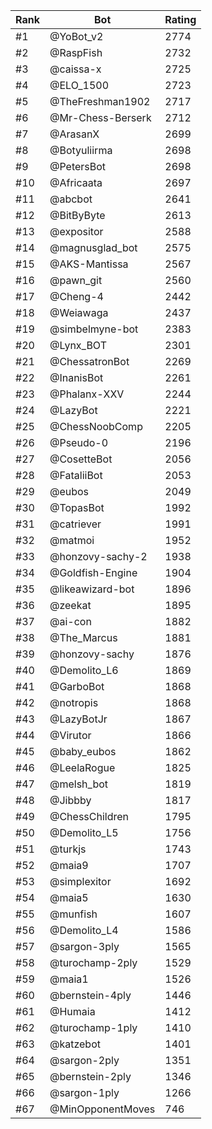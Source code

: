 Rank|Bot|Rating
---|---|---
#1|@YoBot_v2|2774
#2|@RaspFish|2732
#3|@caissa-x|2725
#4|@ELO_1500|2723
#5|@TheFreshman1902|2717
#6|@Mr-Chess-Berserk|2712
#7|@ArasanX|2699
#8|@Botyuliirma|2698
#9|@PetersBot|2698
#10|@Africaata|2697
#11|@abcbot|2641
#12|@BitByByte|2613
#13|@expositor|2588
#14|@magnusglad_bot|2575
#15|@AKS-Mantissa|2567
#16|@pawn_git|2560
#17|@Cheng-4|2442
#18|@Weiawaga|2437
#19|@simbelmyne-bot|2383
#20|@Lynx_BOT|2301
#21|@ChessatronBot|2269
#22|@InanisBot|2261
#23|@Phalanx-XXV|2244
#24|@LazyBot|2221
#25|@ChessNoobComp|2205
#26|@Pseudo-0|2196
#27|@CosetteBot|2056
#28|@FataliiBot|2053
#29|@eubos|2049
#30|@TopasBot|1992
#31|@catriever|1991
#32|@matmoi|1952
#33|@honzovy-sachy-2|1938
#34|@Goldfish-Engine|1904
#35|@likeawizard-bot|1896
#36|@zeekat|1895
#37|@ai-con|1882
#38|@The_Marcus|1881
#39|@honzovy-sachy|1876
#40|@Demolito_L6|1869
#41|@GarboBot|1868
#42|@notropis|1868
#43|@LazyBotJr|1867
#44|@Virutor|1866
#45|@baby_eubos|1862
#46|@LeelaRogue|1825
#47|@melsh_bot|1819
#48|@Jibbby|1817
#49|@ChessChildren|1795
#50|@Demolito_L5|1756
#51|@turkjs|1743
#52|@maia9|1707
#53|@simplexitor|1692
#54|@maia5|1630
#55|@munfish|1607
#56|@Demolito_L4|1586
#57|@sargon-3ply|1565
#58|@turochamp-2ply|1529
#59|@maia1|1526
#60|@bernstein-4ply|1446
#61|@Humaia|1412
#62|@turochamp-1ply|1410
#63|@katzebot|1401
#64|@sargon-2ply|1351
#65|@bernstein-2ply|1346
#66|@sargon-1ply|1266
#67|@MinOpponentMoves|746
